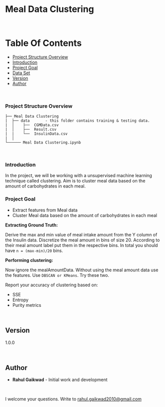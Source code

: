 # Meal Data Clustering

<br/>

# Table Of Contents
-  [Project Structure Overview](#project-structure-overview)
-  [Introduction](#introduction)
-  [Project Goal](#project-goal)
-  [Data Set](#data-set)
-  [Version](#version)
-  [Author](#author)

<br/>

### Project Structure Overview
```
├── Meal Data Clustering
|  ├── data       - this folder contains training & testing data.
|  │    ├──  CGMData.csv
|  │    ├──  Result.csv
|  |    └──  InsulinData.csv
|  │
└────── Meal Data Clustering.ipynb
```

<br/>

### Introduction

In the project, we will be working with a unsupervised machine learning technique called clustering. Aim is to cluster meal data based on the amount of carbohydrates in each meal.

### Project Goal

- Extract features from Meal data
- Cluster Meal data based on the amount of carbohydrates in each meal

**Extracting Ground Truth:** 

Derive the max and min value of meal intake amount from the Y column of the Insulin data. Discretize the meal amount in bins of size 20. 
According to their meal amount label put them in the respective bins. In total you should have `n = (max-min)/20`  bins.

**Performing clustering:**

Now ignore the mealAmountData. Without using the meal amount data use the features. 
Use `DBSCAN or KMeans`. Try these two. 

Report your accuracy of clustering based on:
- SSE
- Entropy
- Purity metrics

<br/>

## Version

1.0.0 

<br/>

## Author

* **Rahul Gaikwad** - Initial work and development

<br/>

I welcome your questions. Write to rahul.gaikwad2010@gmail.com

<br/>
